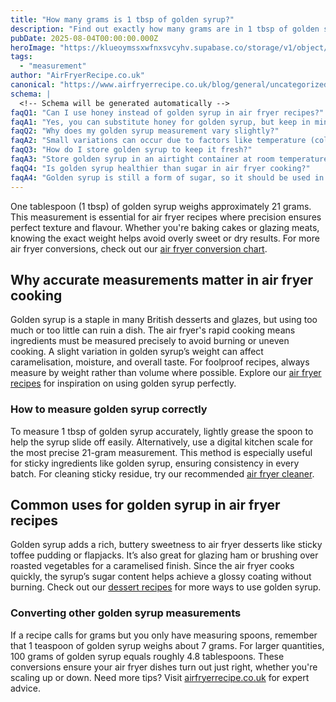 ```yaml
---
title: "How many grams is 1 tbsp of golden syrup?"
description: "Find out exactly how many grams are in 1 tbsp of golden syrup for perfect air fryer recipes every time."
pubDate: 2025-08-04T00:00:00.000Z
heroImage: "https://klueoymssxwfnxsvcyhv.supabase.co/storage/v1/object/public/Shmucket/how-many-grams-is-1-tbsp-golden-syrup.webp"
tags:
  - "measurement"
author: "AirFryerRecipe.co.uk"
canonical: "https://www.airfryerrecipe.co.uk/blog/general/uncategorized/how-many-grams-is-1-tbsp-golden-syrup"
schema: |
  <!-- Schema will be generated automatically -->
faqQ1: "Can I use honey instead of golden syrup in air fryer recipes?"
faqA1: "Yes, you can substitute honey for golden syrup, but keep in mind that honey is slightly sweeter and thicker. Use about 20 grams (just under 1 tbsp) of honey per 21 grams of golden syrup to balance the flavour. Adjust cooking times slightly, as honey may caramelise faster in the air fryer."
faqQ2: "Why does my golden syrup measurement vary slightly?"
faqA2: "Small variations can occur due to factors like temperature (cold syrup is denser) or how the spoon is filled. For absolute precision, always use a scale. If measuring by volume, level off the spoon with a knife for consistency."
faqQ3: "How do I store golden syrup to keep it fresh?"
faqA3: "Store golden syrup in an airtight container at room temperature, away from direct sunlight. It has a long shelf life but may crystallise over time. Gently warming the syrup in hot water restores its smooth texture for air fryer use."
faqQ4: "Is golden syrup healthier than sugar in air fryer cooking?"
faqA4: "Golden syrup is still a form of sugar, so it should be used in moderation. However, it contains trace minerals like iron and calcium, unlike refined sugar. For healthier alternatives, try reducing the quantity or pairing it with fibre-rich ingredients in recipes."
---
```

<p>One tablespoon (1 tbsp) of golden syrup weighs approximately 21 grams. This measurement is essential for air fryer recipes where precision ensures perfect texture and flavour. Whether you're baking cakes or glazing meats, knowing the exact weight helps avoid overly sweet or dry results. For more air fryer conversions, check out our <a href=https://www.airfryerrecipe.co.uk/air-fryer-conversion-chart>air fryer conversion chart</a>.</p>  

<h2>Why accurate measurements matter in air fryer cooking</h2>  
<p>Golden syrup is a staple in many British desserts and glazes, but using too much or too little can ruin a dish. The air fryer's rapid cooking means ingredients must be measured precisely to avoid burning or uneven cooking. A slight variation in golden syrup’s weight can affect caramelisation, moisture, and overall taste. For foolproof recipes, always measure by weight rather than volume where possible. Explore our <a href=https://www.airfryerrecipe.co.uk/recipes>air fryer recipes</a> for inspiration on using golden syrup perfectly.</p>  

<h3>How to measure golden syrup correctly</h3>  
<p>To measure 1 tbsp of golden syrup accurately, lightly grease the spoon to help the syrup slide off easily. Alternatively, use a digital kitchen scale for the most precise 21-gram measurement. This method is especially useful for sticky ingredients like golden syrup, ensuring consistency in every batch. For cleaning sticky residue, try our recommended <a href=https://www.airfryerrecipe.co.uk/air-fryer-cleaner>air fryer cleaner</a>.</p>  

<h2>Common uses for golden syrup in air fryer recipes</h2>  
<p>Golden syrup adds a rich, buttery sweetness to air fryer desserts like sticky toffee pudding or flapjacks. It’s also great for glazing ham or brushing over roasted vegetables for a caramelised finish. Since the air fryer cooks quickly, the syrup’s sugar content helps achieve a glossy coating without burning. Check out our <a href=https://www.airfryerrecipe.co.uk/recipe-category/dessert>dessert recipes</a> for more ways to use golden syrup.</p>  

<h3>Converting other golden syrup measurements</h3>  
<p>If a recipe calls for grams but you only have measuring spoons, remember that 1 teaspoon of golden syrup weighs about 7 grams. For larger quantities, 100 grams of golden syrup equals roughly 4.8 tablespoons. These conversions ensure your air fryer dishes turn out just right, whether you're scaling up or down. Need more tips? Visit <a href=https://www.airfryerrecipe.co.uk>airfryerrecipe.co.uk</a> for expert advice.</p>
